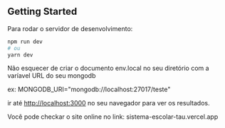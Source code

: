 ## Getting Started

Para rodar o servidor de desenvolvimento:

```bash
npm run dev
# ou
yarn dev
```

Não esquecer de criar o documento env.local no seu diretório com a varíavel URL do seu mongodb

ex: MONGODB_URI="mongodb://localhost:27017/teste"

ir até [http://localhost:3000](http://localhost:3000) no seu navegador para ver os resultados.

Você pode checkar o site online no link: sistema-escolar-tau.vercel.app
